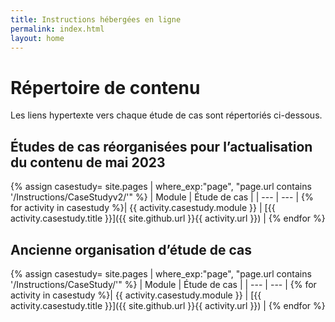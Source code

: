 ```yaml
---
title: Instructions hébergées en ligne
permalink: index.html
layout: home
---
```


# Répertoire de contenu

Les liens hypertexte vers chaque étude de cas sont répertoriés ci-dessous.


## Études de cas réorganisées pour l’actualisation du contenu de mai 2023

{% assign casestudy= site.pages | where_exp:"page", "page.url contains '/Instructions/CaseStudyv2/'" %}
| Module | Étude de cas |
| --- | --- | 
{% for activity in casestudy %}| {{ activity.casestudy.module }} | [{{ activity.casestudy.title }}]({{ site.github.url }}{{ activity.url }}) |
{% endfor %}


## Ancienne organisation d’étude de cas

{% assign casestudy= site.pages | where_exp:"page", "page.url contains '/Instructions/CaseStudy/'" %}
| Module | Étude de cas |
| --- | --- | 
{% for activity in casestudy %}| {{ activity.casestudy.module }} | [{{ activity.casestudy.title }}]({{ site.github.url }}{{ activity.url }}) |
{% endfor %}
